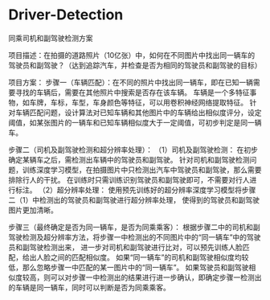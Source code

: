 # Driver-Detection
同乘司机和副驾驶检测方案

项目描述：在拍摄的道路照片（10亿张）中，如何在不同图片中找出同一辆车的驾驶员和副驾驶？（达到追踪汽车，并检查是否为相同的驾驶员和副驾驶的目标）

项目方案：
步骤一（车辆匹配）：在不同的照片中找出同一辆车，即在已知一辆需要寻找的车辆后，需要在其他照片中搜索是否存在该车辆。
车辆是一个多特征事物，如车牌，车标，车型，车身颜色等特征，可以用卷积神经网络提取特征。
针对车辆匹配问题，设计算法对已知车辆和其他图片中的车辆给出相似度评分，设定阈值，如某张图片的一辆车和已知车辆相似度大于一定阈值，可初步判定是同一辆车。


步骤二（司机及副驾驶检测和超分辨率处理）：
（1）司机及副驾驶检测：
在初步确定某辆车之后，需检测出车辆中的驾驶员和副驾驶。
针对司机和副驾驶检测问题，训练深度学习模型，在拍摄图片中只检测出汽车中驾驶员和副驾驶，那么需要排除行人的干扰。
在训练时只需训练识别驾驶员和副驾驶即可，不需要对行人进行标注。
（2）超分辨率处理：
使用预先训练好的超分辨率深度学习模型将步骤二（1）中检测出的驾驶员和副驾驶进行超分辨率处理，
使得到的驾驶员和副驾驶图片更加清晰。


步骤三（最终确定是否为同一辆车，是否为同乘乘客）：
根据步骤二中的司机和副驾驶检测及超分辨率方法，将步骤一中检测出的不同图片中的“同一辆车”中的驾驶员和副驾驶检测出来，
进一步对司机和副驾驶进行比对，可以预先训练人脸匹配，给出人脸之间的匹配相似度。
如果“同一辆车”的司机和副驾驶相似度均较低，那么忽略步骤一中匹配的某一图片中的“同一辆车”。
如果驾驶员和副驾驶相似度较高，则可以对步骤一中检测出的结果进行进一步确认，即确定步骤一检测出的车辆是同一辆车，同时可以判断是否为同乘乘客。
